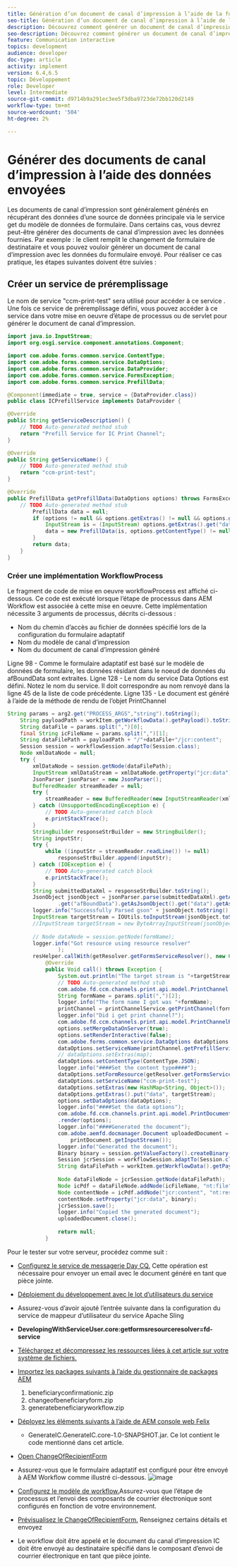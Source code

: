 ```yaml
---
title: Génération d’un document de canal d’impression à l’aide de la fusion de données
seo-title: Génération d’un document de canal d’impression à l’aide de la fusion de données
description: Découvrez comment générer un document de canal d’impression en fusionnant les données contenues dans le flux d’entrée
seo-description: Découvrez comment générer un document de canal d’impression en fusionnant les données contenues dans le flux d’entrée
feature: Communication interactive
topics: development
audience: developer
doc-type: article
activity: implement
version: 6.4,6.5
topic: Développement
role: Developer
level: Intermediate
source-git-commit: d9714b9a291ec3ee5f3dba9723de72bb120d2149
workflow-type: tm+mt
source-wordcount: '504'
ht-degree: 2%

---
```


# Générer des documents de canal d’impression à l’aide des données envoyées

Les documents de canal d’impression sont généralement générés en récupérant des données d’une source de données principale via le service get du modèle de données de formulaire. Dans certains cas, vous devrez peut-être générer des documents de canal d’impression avec les données fournies. Par exemple : le client remplit le changement de formulaire de destinataire et vous pouvez vouloir générer un document de canal d’impression avec les données du formulaire envoyé. Pour réaliser ce cas pratique, les étapes suivantes doivent être suivies :

## Créer un service de préremplissage

Le nom de service &quot;ccm-print-test&quot; sera utilisé pour accéder à ce service . Une fois ce service de préremplissage défini, vous pouvez accéder à ce service dans votre mise en oeuvre d’étape de processus ou de servlet pour générer le document de canal d’impression.

```java
import java.io.InputStream;
import org.osgi.service.component.annotations.Component;

import com.adobe.forms.common.service.ContentType;
import com.adobe.forms.common.service.DataOptions;
import com.adobe.forms.common.service.DataProvider;
import com.adobe.forms.common.service.FormsException;
import com.adobe.forms.common.service.PrefillData;

@Component(immediate = true, service = {DataProvider.class})
public class ICPrefillService implements DataProvider {

@Override
public String getServiceDescription() {
    // TODO Auto-generated method stub
    return "Prefill Service for IC Print Channel";
}

@Override
public String getServiceName() {
    // TODO Auto-generated method stub
    return "ccm-print-test";
}

@Override
public PrefillData getPrefillData(DataOptions options) throws FormsException {
    // TODO Auto-generated method stub
        PrefillData data = null;
        if (options != null && options.getExtras() != null && options.getExtras().get("data") != null) {
            InputStream is = (InputStream) options.getExtras().get("data");
            data = new PrefillData(is, options.getContentType() != null ? options.getContentType() : ContentType.JSON);
        }
        return data;
    }
}
```

### Créer une implémentation WorkflowProcess

Le fragment de code de mise en oeuvre workflowProcess est affiché ci-dessous. Ce code est exécuté lorsque l’étape de processus dans AEM Workflow est associée à cette mise en oeuvre. Cette implémentation nécessite 3 arguments de processus, décrits ci-dessous :

* Nom du chemin d’accès au fichier de données spécifié lors de la configuration du formulaire adaptatif
* Nom du modèle de canal d’impression
* Nom du document de canal d’impression généré

Ligne 98 - Comme le formulaire adaptatif est basé sur le modèle de données de formulaire, les données résidant dans le noeud de données du afBoundData sont extraites.
Ligne 128 - Le nom du service Data Options est défini. Notez le nom du service. Il doit correspondre au nom renvoyé dans la ligne 45 de la liste de code précédente.
Ligne 135 - Le document est généré à l’aide de la méthode de rendu de l’objet PrintChannel


```java
String params = arg2.get("PROCESS_ARGS","string").toString();
    String payloadPath = workItem.getWorkflowData().getPayload().toString();
    String dataFile = params.split(",")[0];
    final String icFileName = params.split(",")[1];
    String dataFilePath = payloadPath + "/"+dataFile+"/jcr:content";
    Session session = workflowSession.adaptTo(Session.class);
    Node xmlDataNode = null;
    try {
        xmlDataNode = session.getNode(dataFilePath);
        InputStream xmlDataStream = xmlDataNode.getProperty("jcr:data").getBinary().getStream();
        JsonParser jsonParser = new JsonParser();
        BufferedReader streamReader = null;
        try {
            streamReader = new BufferedReader(new InputStreamReader(xmlDataStream, "UTF-8"));
        } catch (UnsupportedEncodingException e) {
            // TODO Auto-generated catch block
            e.printStackTrace();
        }
        StringBuilder responseStrBuilder = new StringBuilder();
        String inputStr;
        try {
            while ((inputStr = streamReader.readLine()) != null)
                responseStrBuilder.append(inputStr);
        } catch (IOException e) {
            // TODO Auto-generated catch block
            e.printStackTrace();
        }
        String submittedDataXml = responseStrBuilder.toString();
        JsonObject jsonObject = jsonParser.parse(submittedDataXml).getAsJsonObject().get("afData").getAsJsonObject()
                .get("afBoundData").getAsJsonObject().get("data").getAsJsonObject();
        logger.info("Successfully Parsed gson" + jsonObject.toString());
        InputStream targetStream = IOUtils.toInputStream(jsonObject.toString());
        //InputStream targetStream = new ByteArrayInputStream(jsonObject.toString().getBytes());
        
        // Node dataNode = session.getNode(formName);
        logger.info("Got resource using resource resolver"
                );
        resHelper.callWith(getResolver.getFormsServiceResolver(), new Callable<Void>() {
            @Override
            public Void call() throws Exception {
                System.out.println("The target stream is "+targetStream.available());
                // TODO Auto-generated method stub
                com.adobe.fd.ccm.channels.print.api.model.PrintChannel printChannel = null;
                String formName = params.split(",")[2];
                logger.info("The form name I got was "+formName);
                printChannel = printChannelService.getPrintChannel(formName);
                logger.info("Did i get print channel?");
                com.adobe.fd.ccm.channels.print.api.model.PrintChannelRenderOptions options = new com.adobe.fd.ccm.channels.print.api.model.PrintChannelRenderOptions();
                options.setMergeDataOnServer(true);
                options.setRenderInteractive(false);
                com.adobe.forms.common.service.DataOptions dataOptions = new com.adobe.forms.common.service.DataOptions();
                dataOptions.setServiceName(printChannel.getPrefillService());
                // dataOptions.setExtras(map);
                dataOptions.setContentType(ContentType.JSON);
                logger.info("####Set the content type####");
                dataOptions.setFormResource(getResolver.getFormsServiceResolver().getResource(formName));
                dataOptions.setServiceName("ccm-print-test");
                dataOptions.setExtras(new HashMap<String, Object>());
                dataOptions.getExtras().put("data", targetStream);
                options.setDataOptions(dataOptions);
                logger.info("####Set the data options");
                com.adobe.fd.ccm.channels.print.api.model.PrintDocument printDocument = printChannel
                .render(options);
                logger.info("####Generated the document");
                com.adobe.aemfd.docmanager.Document uploadedDocument = new com.adobe.aemfd.docmanager.Document(
                    printDocument.getInputStream());
                logger.info("Generated the document");
                Binary binary = session.getValueFactory().createBinary(printDocument.getInputStream());
                Session jcrSession = workflowSession.adaptTo(Session.class);
                String dataFilePath = workItem.getWorkflowData().getPayload().toString();
                
                Node dataFileNode = jcrSession.getNode(dataFilePath);
                Node icPdf = dataFileNode.addNode(icFileName, "nt:file");
                Node contentNode = icPdf.addNode("jcr:content", "nt:resource");
                contentNode.setProperty("jcr:data", binary);
                jcrSession.save();
                logger.info("Copied the generated document");
                uploadedDocument.close();
                
                return null;
            }
```

Pour le tester sur votre serveur, procédez comme suit :

* [Configurez le service de messagerie Day CQ.](https://helpx.adobe.com/experience-manager/6-5/communities/using/email.html) Cette opération est nécessaire pour envoyer un email avec le document généré en tant que pièce jointe.
* [Déploiement du développement avec le lot d’utilisateurs du service](/help/forms/assets/common-osgi-bundles/DevelopingWithServiceUser.jar)
* Assurez-vous d’avoir ajouté l’entrée suivante dans la configuration du service de mappeur d’utilisateur du service Apache Sling
* **DevelopingWithServiceUser.core:getformsresourceresolver=fd-service**
* [Téléchargez et décompressez les ressources liées à cet article sur votre système de fichiers.](assets/prefillservice.zip)
* [Importez les packages suivants à l’aide du gestionnaire de packages AEM](http://localhost:4502/crx/packmgr/index.jsp)
   1. beneficiaryconfirmationic.zip
   2. changeofbeneficiaryform.zip
   3. generatebeneficiaryworkflow.zip
* [Déployez les éléments suivants à l’aide de AEM console web Felix](http://localhost:4502/system/console/bundles)

   * GenerateIC.GenerateIC.core-1.0-SNAPSHOT.jar. Ce lot contient le code mentionné dans cet article.

* [Open ChangeOfRecipientForm](http://localhost:4502/content/dam/formsanddocuments/changebeneficiary/jcr:content?wcmmode=disabled)
* Assurez-vous que le formulaire adaptatif est configuré pour être envoyé à AEM Workflow comme illustré ci-dessous.
   ![image](assets/generateic.PNG)
* [Configurez le modèle de workflow.](http://localhost:4502/editor.html/conf/global/settings/workflow/models/ChangesToBeneficiary.html)Assurez-vous que l’étape de processus et l’envoi des composants de courrier électronique sont configurés en fonction de votre environnement.
* [Prévisualisez le ChangeOfRecipientForm.](http://localhost:4502/content/dam/formsanddocuments/changebeneficiary/jcr:content?wcmmode=disabled) Renseignez certains détails et envoyez
* Le workflow doit être appelé et le document du canal d’impression IC doit être envoyé au destinataire spécifié dans le composant d’envoi de courrier électronique en tant que pièce jointe.
